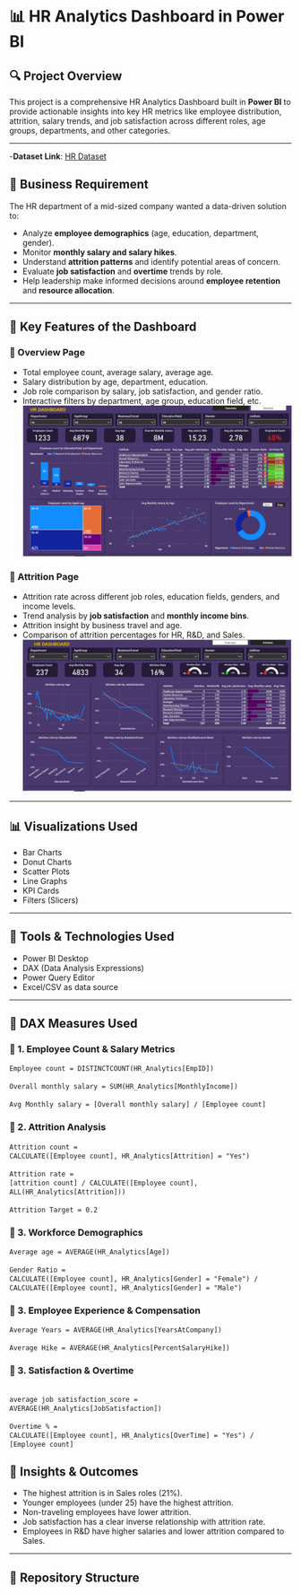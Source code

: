 # 📊 HR Analytics Dashboard in Power BI

## 🔍 Project Overview

This project is a comprehensive HR Analytics Dashboard built in **Power BI** to provide actionable insights into key HR metrics like employee distribution, attrition, salary trends, and job satisfaction across different roles, age groups, departments, and other categories.

---

-**Dataset Link**: [HR Dataset](https://github.com/VDhakad-Datamind/HR-Analytics-Dashboard/blob/main/HR_Analytics.csv)

## 🧩 Business Requirement

The HR department of a mid-sized company wanted a data-driven solution to:

- Analyze **employee demographics** (age, education, department, gender).
- Monitor **monthly salary and salary hikes**.
- Understand **attrition patterns** and identify potential areas of concern.
- Evaluate **job satisfaction** and **overtime** trends by role.
- Help leadership make informed decisions around **employee retention** and **resource allocation**.

---

## 📌 Key Features of the Dashboard

### 🔹 Overview Page
- Total employee count, average salary, average age.
- Salary distribution by age, department, education.
- Job role comparison by salary, job satisfaction, and gender ratio.
- Interactive filters by department, age group, education field, etc.
![Overview](https://github.com/VDhakad-Datamind/HR-Analytics-Dashboard/blob/main/Overview.png)


### 🔹 Attrition Page
- Attrition rate across different job roles, education fields, genders, and income levels.
- Trend analysis by **job satisfaction** and **monthly income bins**.
- Attrition insight by business travel and age.
- Comparison of attrition percentages for HR, R&D, and Sales.
![Attrition](https://github.com/VDhakad-Datamind/HR-Analytics-Dashboard/blob/main/Attrition.png)

---

## 📊 Visualizations Used
- Bar Charts
- Donut Charts
- Scatter Plots
- Line Graphs
- KPI Cards
- Filters (Slicers)

---

## 🧰 Tools & Technologies Used
- Power BI Desktop
- DAX (Data Analysis Expressions)
- Power Query Editor
- Excel/CSV as data source

---

## 🧮 DAX Measures Used

### 📌 1. Employee Count & Salary Metrics

```DAX
Employee count = DISTINCTCOUNT(HR_Analytics[EmpID])

Overall monthly salary = SUM(HR_Analytics[MonthlyIncome])

Avg Monthly salary = [Overall monthly salary] / [Employee count]

```

### 📌 2. Attrition Analysis

```DAX
Attrition count = 
CALCULATE([Employee count], HR_Analytics[Attrition] = "Yes")

Attrition rate = 
[attrition count] / CALCULATE([Employee count], ALL(HR_Analytics[Attrition]))

Attrition Target = 0.2
```

### 📌 3. Workforce Demographics

```DAX
Average age = AVERAGE(HR_Analytics[Age])

Gender Ratio = 
CALCULATE([Employee count], HR_Analytics[Gender] = "Female") /
CALCULATE([Employee count], HR_Analytics[Gender] = "Male")
```

### 📌 3. Employee Experience & Compensation

```DAX
Average Years = AVERAGE(HR_Analytics[YearsAtCompany])

Average Hike = AVERAGE(HR_Analytics[PercentSalaryHike])
```

### 📌 3. Satisfaction & Overtime

```DAX

average job satisfaction_score = AVERAGE(HR_Analytics[JobSatisfaction])

Overtime % = 
CALCULATE([Employee count], HR_Analytics[OverTime] = "Yes") / [Employee count]
```


## 🧠 Insights & Outcomes
- The highest attrition is in Sales roles (21%).
- Younger employees (under 25) have the highest attrition.
- Non-traveling employees have lower attrition.
- Job satisfaction has a clear inverse relationship with attrition rate.
- Employees in R&D have higher salaries and lower attrition compared to Sales.

---

## 📁 Repository Structure
